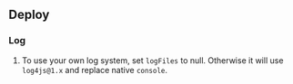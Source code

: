 ## Deploy

### Log
1. To use your own log system, set `logFiles` to null. Otherwise it will use `log4js@1.x` and replace native `console`.